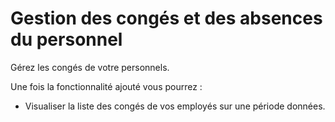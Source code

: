 # Gestion des congés et des absences du personnel

Gérez les congés de votre personnels.

Une fois la fonctionnalité ajouté vous pourrez : 
- Visualiser la liste des congés de vos employés sur une période données.
